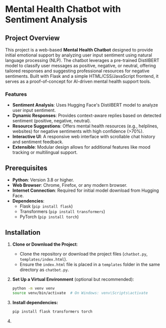 # Mental Health Chatbot with Sentiment Analysis

## Project Overview
This project is a web-based **Mental Health Chatbot** designed to provide initial emotional support by analyzing user input sentiment using natural language processing (NLP). The chatbot leverages a pre-trained DistilBERT model to classify user messages as positive, negative, or neutral, offering tailored responses and suggesting professional resources for negative sentiments. Built with Flask and a simple HTML/CSS/JavaScript frontend, it serves as a proof-of-concept for AI-driven mental health support tools.

### Features
- **Sentiment Analysis**: Uses Hugging Face's DistilBERT model to analyze user input sentiment.
- **Dynamic Responses**: Provides context-aware replies based on detected sentiment (positive, negative, neutral).
- **Resource Suggestions**: Offers mental health resources (e.g., helplines, websites) for negative sentiments with high confidence (>70%).
- **Interactive UI**: A responsive web interface with scrollable chat history and sentiment feedback.
- **Extensible**: Modular design allows for additional features like mood tracking or multilingual support.

## Prerequisites
- **Python**: Version 3.8 or higher.
- **Web Browser**: Chrome, Firefox, or any modern browser.
- **Internet Connection**: Required for initial model download from Hugging Face.
- **Dependencies**:
  - Flask (`pip install flask`)
  - Transformers (`pip install transformers`)
  - PyTorch (`pip install torch`)

## Installation
1. **Clone or Download the Project**:
   - Clone the repository or download the project files (`chatbot.py`, `templates/index.html`).
   - Ensure the `index.html` file is placed in a `templates` folder in the same directory as `chatbot.py`.

2. **Set Up a Virtual Environment** (optional but recommended):
   ```bash
   python -m venv venv
   source venv/bin/activate  # On Windows: venv\Scripts\activate

3. **Install dependencies:**
   ```bash
   pip install flask transformers torch

4. 
